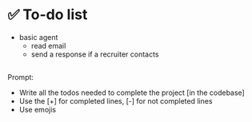 # ✅ To-do list

- basic agent
    - read email
    - send a response if a recruiter contacts

##
Prompt:
- Write all the todos needed to complete the project [in the codebase]
- Use the [+] for completed lines, [-] for not completed lines
- Use emojis

